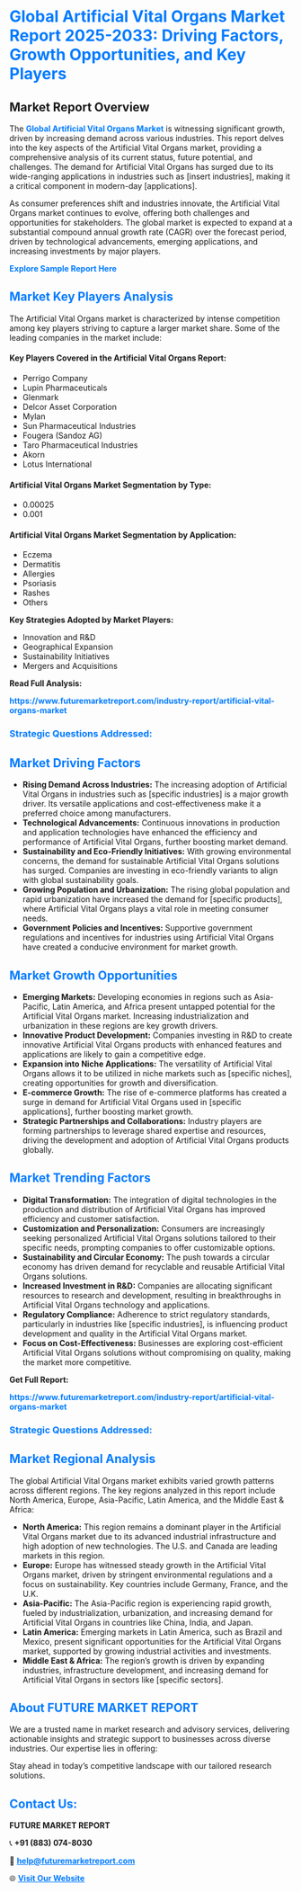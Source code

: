 <h1 style="color: #007BFF;">Global Artificial Vital Organs Market Report 2025-2033: Driving Factors, Growth Opportunities, and Key Players</h1>

<section id="overview">
<h2>Market Report Overview</h2>
<p>The <a href="https://www.futuremarketreport.com/industry-report/artificial-vital-organs-market" style="color: #007BFF; text-decoration: none;"><strong>Global Artificial Vital Organs Market</strong></a> is witnessing significant growth, driven by increasing demand across various industries. This report delves into the key aspects of the Artificial Vital Organs market, providing a comprehensive analysis of its current status, future potential, and challenges. The demand for Artificial Vital Organs has surged due to its wide-ranging applications in industries such as [insert industries], making it a critical component in modern-day [applications].</p>
<p>As consumer preferences shift and industries innovate, the Artificial Vital Organs market continues to evolve, offering both challenges and opportunities for stakeholders. The global market is expected to expand at a substantial compound annual growth rate (CAGR) over the forecast period, driven by technological advancements, emerging applications, and increasing investments by major players.</p>
</section>

<section id="overview">
<p><a href="https://www.futuremarketreport.com/request-sample/reportId=37635" style="color: #007BFF; text-decoration: none;"><strong>Explore Sample Report Here</strong></a></p>
</section>

<section id="key-players">
<h2 style="color: #007BFF;">Market Key Players Analysis</h2>
<p>The Artificial Vital Organs market is characterized by intense competition among key players striving to capture a larger market share. Some of the leading companies in the market include:</p>
<h4>Key Players Covered in the Artificial Vital Organs Report:</h4>
<ul><li>Perrigo Company</li><li>Lupin Pharmaceuticals</li><li>Glenmark</li><li>Delcor Asset Corporation</li><li>Mylan</li><li>Sun Pharmaceutical Industries</li><li>Fougera (Sandoz AG)</li><li>Taro Pharmaceutical Industries</li><li>Akorn</li><li>Lotus International</li></ul>
<h4>Artificial Vital Organs Market Segmentation by Type:</h4>
<ul><li>0.00025</li><li>0.001</li></ul>

<h4>Artificial Vital Organs Market Segmentation by Application:</h4>
<ul><li>Eczema</li><li>Dermatitis</li><li>Allergies</li><li>Psoriasis</li><li>Rashes</li><li>Others</li></ul>
<p><strong>Key Strategies Adopted by Market Players:</strong></p>
<ul>
<li>Innovation and R&D</li>
<li>Geographical Expansion</li>
<li>Sustainability Initiatives</li>
<li>Mergers and Acquisitions</li>
</ul>
</section>

<section>
<p><strong>Read Full Analysis: </strong></p><a href="https://www.futuremarketreport.com/industry-report/artificial-vital-organs-market" style="color: #007BFF; text-decoration: none;"><strong>https://www.futuremarketreport.com/industry-report/artificial-vital-organs-market</strong></a>
<h3 style="color: #007BFF;">Strategic Questions Addressed:</h3>
</section>

<section id="driving-factors">
<h2 style="color: #007BFF;">Market Driving Factors</h2>
<ul>
<li><strong>Rising Demand Across Industries:</strong> The increasing adoption of Artificial Vital Organs in industries such as [specific industries] is a major growth driver. Its versatile applications and cost-effectiveness make it a preferred choice among manufacturers.</li>
<li><strong>Technological Advancements:</strong> Continuous innovations in production and application technologies have enhanced the efficiency and performance of Artificial Vital Organs, further boosting market demand.</li>
<li><strong>Sustainability and Eco-Friendly Initiatives:</strong> With growing environmental concerns, the demand for sustainable Artificial Vital Organs solutions has surged. Companies are investing in eco-friendly variants to align with global sustainability goals.</li>
<li><strong>Growing Population and Urbanization:</strong> The rising global population and rapid urbanization have increased the demand for [specific products], where Artificial Vital Organs plays a vital role in meeting consumer needs.</li>
<li><strong>Government Policies and Incentives:</strong> Supportive government regulations and incentives for industries using Artificial Vital Organs have created a conducive environment for market growth.</li>
</ul>
</section>

<section id="growth-opportunities">
<h2 style="color: #007BFF;">Market Growth Opportunities</h2>
<ul>
<li><strong>Emerging Markets:</strong> Developing economies in regions such as Asia-Pacific, Latin America, and Africa present untapped potential for the Artificial Vital Organs market. Increasing industrialization and urbanization in these regions are key growth drivers.</li>
<li><strong>Innovative Product Development:</strong> Companies investing in R&D to create innovative Artificial Vital Organs products with enhanced features and applications are likely to gain a competitive edge.</li>
<li><strong>Expansion into Niche Applications:</strong> The versatility of Artificial Vital Organs allows it to be utilized in niche markets such as [specific niches], creating opportunities for growth and diversification.</li>
<li><strong>E-commerce Growth:</strong> The rise of e-commerce platforms has created a surge in demand for Artificial Vital Organs used in [specific applications], further boosting market growth.</li>
<li><strong>Strategic Partnerships and Collaborations:</strong> Industry players are forming partnerships to leverage shared expertise and resources, driving the development and adoption of Artificial Vital Organs products globally.</li>
</ul>
</section>

<section id="trending-factors">
<h2 style="color: #007BFF;">Market Trending Factors</h2>
<ul>
<li><strong>Digital Transformation:</strong> The integration of digital technologies in the production and distribution of Artificial Vital Organs has improved efficiency and customer satisfaction.</li>
<li><strong>Customization and Personalization:</strong> Consumers are increasingly seeking personalized Artificial Vital Organs solutions tailored to their specific needs, prompting companies to offer customizable options.</li>
<li><strong>Sustainability and Circular Economy:</strong> The push towards a circular economy has driven demand for recyclable and reusable Artificial Vital Organs solutions.</li>
<li><strong>Increased Investment in R&D:</strong> Companies are allocating significant resources to research and development, resulting in breakthroughs in Artificial Vital Organs technology and applications.</li>
<li><strong>Regulatory Compliance:</strong> Adherence to strict regulatory standards, particularly in industries like [specific industries], is influencing product development and quality in the Artificial Vital Organs market.</li>
<li><strong>Focus on Cost-Effectiveness:</strong> Businesses are exploring cost-efficient Artificial Vital Organs solutions without compromising on quality, making the market more competitive.</li>
</ul>
</section>

<section>
<p><strong>Get Full Report: </strong></p><a href="https://www.futuremarketreport.com/industry-report/artificial-vital-organs-market" style="color: #007BFF; text-decoration: none;"><strong>https://www.futuremarketreport.com/industry-report/artificial-vital-organs-market</strong></a>
<h3 style="color: #007BFF;">Strategic Questions Addressed:</h3>
</section>


<section id="regional-analysis">
<h2 style="color: #007BFF;">Market Regional Analysis</h2>
<p>The global Artificial Vital Organs market exhibits varied growth patterns across different regions. The key regions analyzed in this report include North America, Europe, Asia-Pacific, Latin America, and the Middle East & Africa:</p>
<ul>
<li><strong>North America:</strong> This region remains a dominant player in the Artificial Vital Organs market due to its advanced industrial infrastructure and high adoption of new technologies. The U.S. and Canada are leading markets in this region.</li>
<li><strong>Europe:</strong> Europe has witnessed steady growth in the Artificial Vital Organs market, driven by stringent environmental regulations and a focus on sustainability. Key countries include Germany, France, and the U.K.</li>
<li><strong>Asia-Pacific:</strong> The Asia-Pacific region is experiencing rapid growth, fueled by industrialization, urbanization, and increasing demand for Artificial Vital Organs in countries like China, India, and Japan.</li>
<li><strong>Latin America:</strong> Emerging markets in Latin America, such as Brazil and Mexico, present significant opportunities for the Artificial Vital Organs market, supported by growing industrial activities and investments.</li>
<li><strong>Middle East & Africa:</strong> The region’s growth is driven by expanding industries, infrastructure development, and increasing demand for Artificial Vital Organs in sectors like [specific sectors].</li>
</ul>
</section>

<footer>
<h2 style="color: #007BFF;">About FUTURE MARKET REPORT</h2>
<p>We are a trusted name in market research and advisory services, delivering actionable insights and strategic support to businesses across diverse industries. Our expertise lies in offering:</p>

<p>Stay ahead in today’s competitive landscape with our tailored research solutions.</p>

<h2 style="color: #007BFF;">Contact Us:</h2>
<p><strong>FUTURE MARKET REPORT</strong></p>
<p>📞 <strong>+91 (883) 074-8030</strong></p>
<p>📧 <strong><a href="mailto:help@futuremarketreport.com" style="color: #007BFF;">help@futuremarketreport.com</a></strong></p>
<p>🌐 <strong><a href="https://www.futuremarketreport.com/" style="color: #007BFF;">Visit Our Website</a></strong></p>
</footer>